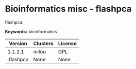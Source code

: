 # Bioinformatics misc - flashpca

flashpca

**Keywords:** bioinformatics



| Version | Clusters | License |
| ------- | -------- | ------- |
| 1.1.2.1 | milou | GPL |
| .flashpca | None | None |
